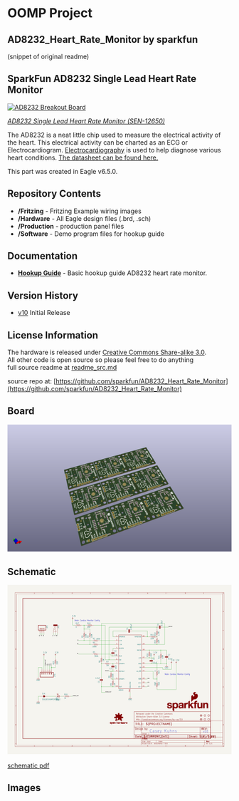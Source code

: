 # OOMP Project  
## AD8232_Heart_Rate_Monitor  by sparkfun  
  
(snippet of original readme)  
  
SparkFun AD8232 Single Lead Heart Rate Monitor  
-------------------  
  
[![AD8232 Breakout Board](https://cdn.sparkfun.com/assets/learn_tutorials/2/5/0/HeartRateBoardFront.jpg)](https://www.sparkfun.com/products/12650)  
  
[*AD8232 Single Lead Heart Rate Monitor (SEN-12650)*](https://www.sparkfun.com/products/12650)  
  
The AD8232 is a neat little chip used to measure the electrical activity of the heart. This electrical activity can be charted as an ECG or Electrocardiogram. [Electrocardiography](http://en.wikipedia.org/wiki/Electrocardiography) is used to help diagnose various heart conditions. [The datasheet can be found here.](https://cdn.sparkfun.com/datasheets/Sensors/Biometric/AD8232.pdf)  
  
  
This part was created in Eagle v6.5.0.   
  
Repository Contents  
-------------------  
  
* **/Fritzing** - Fritzing Example wiring images  
* **/Hardware** - All Eagle design files (.brd, .sch)  
* **/Production** - production panel files  
* **/Software** - Demo program files for hookup guide  
  
  
Documentation  
--------------  
* **[Hookup Guide](https://learn.sparkfun.com/tutorials/ad8232-heart-rate-monitor-hookup-guide/)** - Basic hookup guide AD8232 heart rate monitor.  
  
Version History  
---------------  
* [v10](https://github.com/sparkfun/AD8232_Heart_Rate_Monitor/tree/v10) Initial Release  
  
License Information  
-------------------  
The hardware is released under [Creative Commons Share-alike 3.0](http://creativecommons.org/licenses/by-sa/3.0/).    
All other code is open source so please feel free to do anything  
  full source readme at [readme_src.md](readme_src.md)  
  
source repo at: [https://github.com/sparkfun/AD8232_Heart_Rate_Monitor](https://github.com/sparkfun/AD8232_Heart_Rate_Monitor)  
## Board  
  
[![working_3d.png](working_3d_600.png)](working_3d.png)  
## Schematic  
  
[![working_schematic.png](working_schematic_600.png)](working_schematic.png)  
  
[schematic pdf](working_schematic.pdf)  
## Images  
